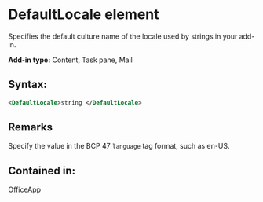 
# DefaultLocale element
Specifies the default culture name of the locale used by strings in your add-in.

 **Add-in type:** Content, Task pane, Mail


## Syntax:


```XML
<DefaultLocale>string </DefaultLocale>
```


## Remarks

Specify the value in the BCP 47  `language` tag format, such as en-US.


## Contained in:

[OfficeApp](../../reference/manifest/officeapp.md)

